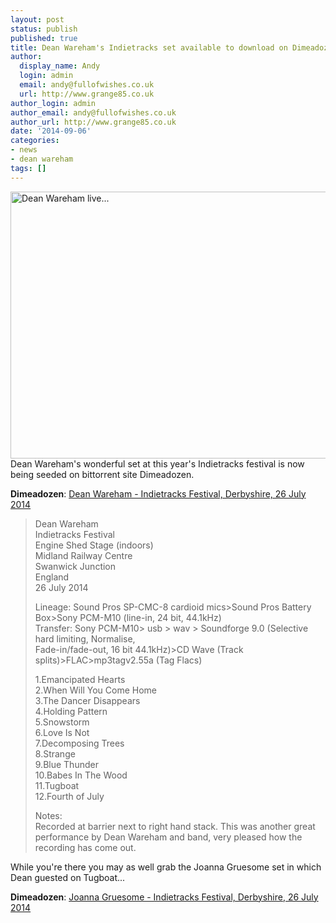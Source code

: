 ```yaml
---
layout: post
status: publish
published: true
title: Dean Wareham's Indietracks set available to download on Dimeadozen
author:
  display_name: Andy
  login: admin
  email: andy@fullofwishes.co.uk
  url: http://www.grange85.co.uk
author_login: admin
author_email: andy@fullofwishes.co.uk
author_url: http://www.grange85.co.uk
date: '2014-09-06'
categories:
- news
- dean wareham
tags: []
---
```

<p><a href="https://www.flickr.com/photos/-christoph-/14568715680" title="Dean Wareham live... by Christoph!, on Flickr"><img class="aligncenter" src="https://farm6.staticflickr.com/5582/14568715680_62d7c1dcae_z.jpg" width="640" height="427" alt="Dean Wareham live..."></a><br />
Dean Wareham's wonderful set at this year's Indietracks festival is now being seeded on bittorrent site Dimeadozen.</p>
<p><strong>Dimeadozen</strong>: <a href="http://www.dimeadozen.org/torrents-details.php?id=504011">Dean Wareham - Indietracks Festival, Derbyshire, 26 July 2014</a></p>
<blockquote><p>
Dean Wareham<br />
Indietracks Festival<br />
Engine Shed Stage (indoors)<br />
Midland Railway Centre<br />
Swanwick Junction<br />
England<br />
26 July 2014</p>
<p>Lineage: Sound Pros SP-CMC-8 cardioid mics>Sound Pros Battery Box>Sony PCM-M10 (line-in, 24 bit, 44.1kHz)<br />
Transfer: Sony PCM-M10> usb > wav > Soundforge 9.0 (Selective hard limiting, Normalise,<br />
Fade-in/fade-out, 16 bit 44.1kHz)>CD Wave (Track splits)>FLAC>mp3tagv2.55a (Tag Flacs)</p>
<p>1.Emancipated Hearts<br />
2.When Will You Come Home<br />
3.The Dancer Disappears<br />
4.Holding Pattern<br />
5.Snowstorm<br />
6.Love Is Not<br />
7.Decomposing Trees<br />
8.Strange<br />
9.Blue Thunder<br />
10.Babes In The Wood<br />
11.Tugboat<br />
12.Fourth of July</p>
<p>Notes:<br />
Recorded at barrier next to right hand stack. This was another great performance by Dean Wareham and band, very pleased how the recording has come out.
</p></blockquote>
<p>While you're there you may as well grab the Joanna Gruesome set in which Dean guested on Tugboat...</p>
<p><strong>Dimeadozen</strong>: <a href="http://www.dimeadozen.org/torrents-details.php?id=500053">Joanna Gruesome - Indietracks Festival, Derbyshire, 26 July 2014</a></p>
